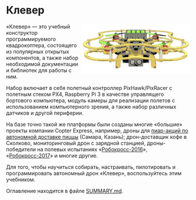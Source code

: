 Клевер
======

<img src="img/clever.jpg" align="right" width="300px" alt="Клевер">

«Клевер» — это учебный конструктор программируемого квадрокоптера, состоящего из популярных открытых компонентов, а также набор необходимой документации и библиотек для работы с ним.

Набор включает в себя полетный контроллер PixHawk/PixRacer с полетным стеком PX4, Raspberry Pi 3 в качестве управлящего бортового компьютера, модуль камеры для реализации полетов с использованием компьютерного зрения, а также набор различных датчиков и другой периферии.

На базе точно такой же платформы были созданы многие «большие» проекты компании Copter Express, например, дроны для [пиар-акций по автономной доставке пиццы](https://www.youtube.com/watch?v=hmkAoZOtF58) (Самара, Казань); дрон-доставщик кофе в Сколково, мониторинговый дрон с зарядной станцией, дроны-победители на полевых испытаниях «[Робокросс-2016](https://www.youtube.com/watch?v=dGbDaz_VmYU)», «[Робокросс-2017](https://youtu.be/AQnd2CRczbQ)» и многие другие.

Для того, чтобы научиться собирать, настраивать, пилотировать и программировать автономный дрон «Клевер», воспользуйтесь этим учебником.

Оглавление находится в файле [SUMMARY.md](/SUMMARY.md).
